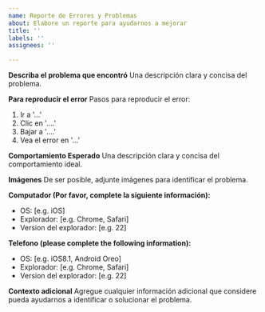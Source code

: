 ```yaml
---
name: Reporte de Errores y Problemas
about: Elabore un reporte para ayudarnos a mejorar
title: ''
labels: ''
assignees: ''

---
```


**Describa el problema que encontró**
Una descripción clara y concisa del problema.

**Para reproducir el error**
Pasos para reproducir el error:
1. Ir a '...'
2. Clic en '....'
3. Bajar a '....'
4. Vea el error en '...'

**Comportamiento Esperado**
Una descripción clara y concisa del comportamiento ideal.

**Imágenes**
De ser posible, adjunte imágenes para identificar el problema.

**Computador (Por favor, complete la siguiente información):**
 - OS: [e.g. iOS]
 - Explorador: [e.g. Chrome, Safari]
 - Version del explorador: [e.g. 22]

**Telefono (please complete the following information):**
 - OS: [e.g. iOS8.1, Android Oreo]
 - Explorador: [e.g. Chrome, Safari]
 - Version del explorador: [e.g. 22]

**Contexto adicional**
Agregue cualquier información adicional que considere pueda ayudarnos a identificar o solucionar el problema.
